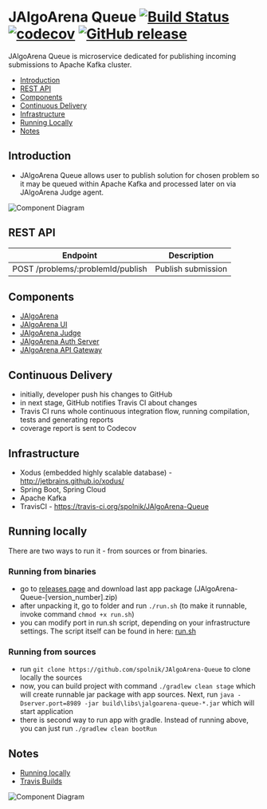 # JAlgoArena Queue [![Build Status](https://travis-ci.org/spolnik/JAlgoArena-Queue.svg?branch=master)](https://travis-ci.org/spolnik/JAlgoArena-Queue) [![codecov](https://codecov.io/gh/spolnik/JAlgoArena-Queue/branch/master/graph/badge.svg)](https://codecov.io/gh/spolnik/JAlgoArena-Queue) [![GitHub release](https://img.shields.io/github/release/spolnik/jalgoarena-queue.svg)]()

JAlgoArena Queue is microservice dedicated for publishing incoming submissions to Apache Kafka cluster.

- [Introduction](#introduction)
- [REST API](#rest-api)
- [Components](#components)
- [Continuous Delivery](#continuous-delivery)
- [Infrastructure](#infrastructure)
- [Running Locally](#running-locally)
- [Notes](#notes)

## Introduction

- JAlgoArena Queue allows user to publish solution for chosen problem so it may be queued within Apache Kafka and processed later on via JAlgoArena Judge agent.

![Component Diagram](https://github.com/spolnik/JAlgoArena-Queue/raw/master/design/component_diagram.png)

## REST API

|Endpoint|Description|
|----|---------------|
|POST /problems/:problemId/publish|Publish submission|

## Components

- [JAlgoArena](https://github.com/spolnik/JAlgoArena)
- [JAlgoArena UI](https://github.com/spolnik/JAlgoArena-UI)
- [JAlgoArena Judge](https://github.com/spolnik/JAlgoArena-Judge)
- [JAlgoArena Auth Server](https://github.com/spolnik/JAlgoArena-Auth)
- [JAlgoArena API Gateway](https://github.com/spolnik/JAlgoArena-API)

## Continuous Delivery

- initially, developer push his changes to GitHub
- in next stage, GitHub notifies Travis CI about changes
- Travis CI runs whole continuous integration flow, running compilation, tests and generating reports
- coverage report is sent to Codecov

## Infrastructure

- Xodus (embedded highly scalable database) - http://jetbrains.github.io/xodus/
- Spring Boot, Spring Cloud
- Apache Kafka
- TravisCI - https://travis-ci.org/spolnik/JAlgoArena-Queue

## Running locally

There are two ways to run it - from sources or from binaries.

### Running from binaries
- go to [releases page](https://github.com/spolnik/JAlgoArena-Queue/releases) and download last app package (JAlgoArena-Queue-[version_number].zip)
- after unpacking it, go to folder and run `./run.sh` (to make it runnable, invoke command `chmod +x run.sh`)
- you can modify port in run.sh script, depending on your infrastructure settings. The script itself can be found in here: [run.sh](run.sh)

### Running from sources
- run `git clone https://github.com/spolnik/JAlgoArena-Queue` to clone locally the sources
- now, you can build project with command `./gradlew clean stage` which will create runnable jar package with app sources. Next, run `java -Dserver.port=8989 -jar build\libs\jalgoarena-queue-*.jar` which will start application
- there is second way to run app with gradle. Instead of running above, you can just run `./gradlew clean bootRun`

## Notes
- [Running locally](https://github.com/spolnik/jalgoarena/wiki)
- [Travis Builds](https://travis-ci.org/spolnik)

![Component Diagram](https://github.com/spolnik/JAlgoArena/raw/master/design/JAlgoArena_Logo.png)
